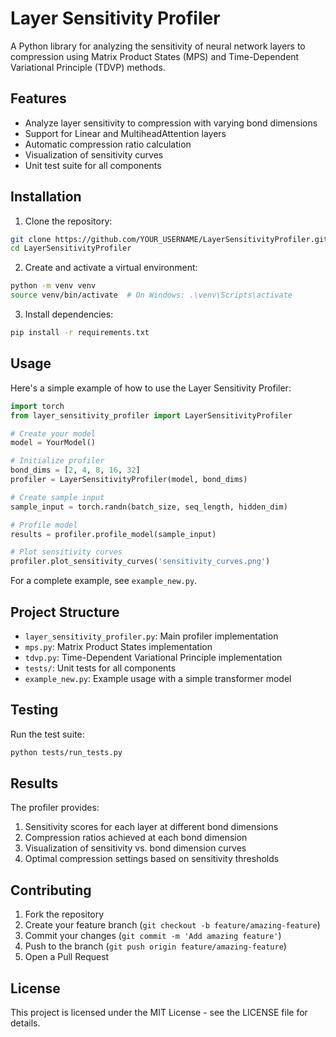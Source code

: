 # Layer Sensitivity Profiler

A Python library for analyzing the sensitivity of neural network layers to compression using Matrix Product States (MPS) and Time-Dependent Variational Principle (TDVP) methods.

## Features

- Analyze layer sensitivity to compression with varying bond dimensions
- Support for Linear and MultiheadAttention layers
- Automatic compression ratio calculation
- Visualization of sensitivity curves
- Unit test suite for all components

## Installation

1. Clone the repository:
```bash
git clone https://github.com/YOUR_USERNAME/LayerSensitivityProfiler.git
cd LayerSensitivityProfiler
```

2. Create and activate a virtual environment:
```bash
python -m venv venv
source venv/bin/activate  # On Windows: .\venv\Scripts\activate
```

3. Install dependencies:
```bash
pip install -r requirements.txt
```

## Usage

Here's a simple example of how to use the Layer Sensitivity Profiler:

```python
import torch
from layer_sensitivity_profiler import LayerSensitivityProfiler

# Create your model
model = YourModel()

# Initialize profiler
bond_dims = [2, 4, 8, 16, 32]
profiler = LayerSensitivityProfiler(model, bond_dims)

# Create sample input
sample_input = torch.randn(batch_size, seq_length, hidden_dim)

# Profile model
results = profiler.profile_model(sample_input)

# Plot sensitivity curves
profiler.plot_sensitivity_curves('sensitivity_curves.png')
```

For a complete example, see `example_new.py`.

## Project Structure

- `layer_sensitivity_profiler.py`: Main profiler implementation
- `mps.py`: Matrix Product States implementation
- `tdvp.py`: Time-Dependent Variational Principle implementation
- `tests/`: Unit tests for all components
- `example_new.py`: Example usage with a simple transformer model

## Testing

Run the test suite:
```bash
python tests/run_tests.py
```

## Results

The profiler provides:
1. Sensitivity scores for each layer at different bond dimensions
2. Compression ratios achieved at each bond dimension
3. Visualization of sensitivity vs. bond dimension curves
4. Optimal compression settings based on sensitivity thresholds

## Contributing

1. Fork the repository
2. Create your feature branch (`git checkout -b feature/amazing-feature`)
3. Commit your changes (`git commit -m 'Add amazing feature'`)
4. Push to the branch (`git push origin feature/amazing-feature`)
5. Open a Pull Request

## License

This project is licensed under the MIT License - see the LICENSE file for details.
